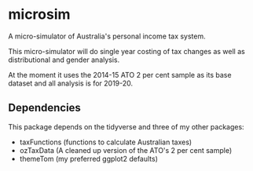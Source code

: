 # microsim

A micro-simulator of Australia's personal income tax system.

This micro-simulator will do single year costing of tax changes as well as distributional and gender analysis.

At the moment it uses the 2014-15 ATO 2 per cent sample as its base dataset and all analysis is for 2019-20.

## Dependencies

This package depends on the tidyverse and three of my other packages:

* taxFunctions (functions to calculate Australian taxes)
* ozTaxData (A cleaned up version of the ATO's 2 per cent sample)
* themeTom (my preferred ggplot2 defaults)
